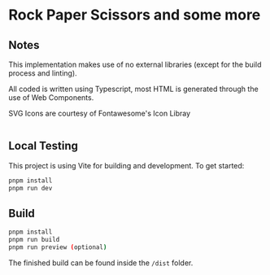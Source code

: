 # Rock Paper Scissors and some more

## Notes

This implementation makes use of no external libraries (except for the build process and linting).

All coded is written using Typescript, most HTML is generated through the use of Web Components.

SVG Icons are courtesy of Fontawesome's Icon Libray

```Font Awesome Free 6.4.2 by @fontawesome - https://fontawesome.com License - https://fontawesome.com/license (Commercial License) Copyright 2023 Fonticons, Inc.
```

## Local Testing

This project is using Vite for building and development. To get started:

```bash
pnpm install
pnpm run dev
```

## Build

```bash
pnpm install
pnpm run build
pnpm run preview (optional)
```

The finished build can be found inside the `/dist` folder.
